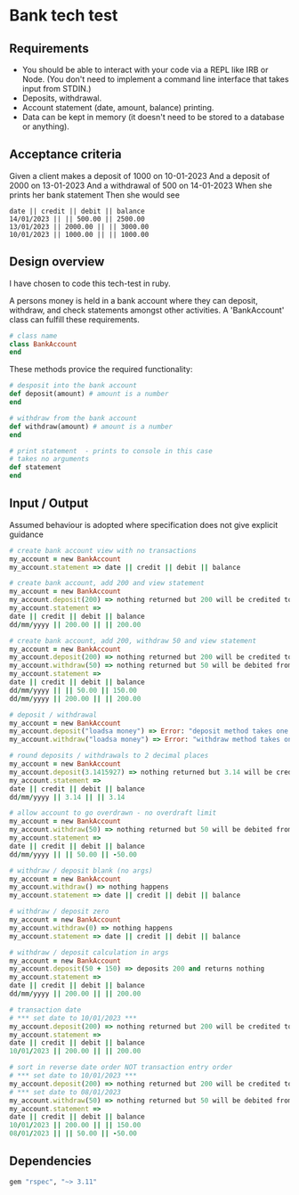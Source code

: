 # Bank tech test

## Requirements

* You should be able to interact with your code via a REPL like IRB or Node. (You don't need to implement a command line interface that takes input from STDIN.)
* Deposits, withdrawal.
* Account statement (date, amount, balance) printing.
* Data can be kept in memory (it doesn't need to be stored to a database or anything).

## Acceptance criteria

Given a client makes a deposit of 1000 on 10-01-2023
And a deposit of 2000 on 13-01-2023
And a withdrawal of 500 on 14-01-2023
When she prints her bank statement
Then she would see

``` 
date || credit || debit || balance
14/01/2023 || || 500.00 || 2500.00
13/01/2023 || 2000.00 || || 3000.00
10/01/2023 || 1000.00 || || 1000.00
```

## Design overview

I have chosen to code this tech-test in ruby.

A persons money is held in a bank account where they can deposit, withdraw, and check statements amongst other activities.
A 'BankAccount' class can fulfill these requirements.

```ruby
# class name
class BankAccount
end
```

These methods provice the required functionality:

```ruby
# desposit into the bank account
def deposit(amount) # amount is a number
end

# withdraw from the bank account
def withdraw(amount) # amount is a number
end

# print statement  - prints to console in this case
# takes no arguments
def statement
end
```

## Input / Output 

Assumed behaviour is adopted where specification does not give explicit guidance

```ruby
# create bank account view with no transactions
my_account = new BankAccount
my_account.statement => date || credit || debit || balance

# create bank account, add 200 and view statement
my_account = new BankAccount
my_account.deposit(200) => nothing returned but 200 will be credited to account
my_account.statement =>
date || credit || debit || balance
dd/mm/yyyy || 200.00 || || 200.00

# create bank account, add 200, withdraw 50 and view statement
my_account = new BankAccount
my_account.deposit(200) => nothing returned but 200 will be credited to account
my_account.withdraw(50) => nothing returned but 50 will be debited from account
my_account.statement =>
date || credit || debit || balance
dd/mm/yyyy || || 50.00 || 150.00
dd/mm/yyyy || 200.00 || || 200.00

# deposit / withdrawal
my_account = new BankAccount
my_account.deposit("loadsa money") => Error: "deposit method takes one number as an argument"
my_account.withdraw("loadsa money") => Error: "withdraw method takes one number as an argument"

# round deposits / withdrawals to 2 decimal places
my_account = new BankAccount
my_account.deposit(3.1415927) => nothing returned but 3.14 will be credited to account
my_account.statement =>
date || credit || debit || balance
dd/mm/yyyy || 3.14 || || 3.14

# allow account to go overdrawn - no overdraft limit
my_account = new BankAccount
my_account.withdraw(50) => nothing returned but 50 will be debited from account
my_account.statement =>
date || credit || debit || balance
dd/mm/yyyy || || 50.00 || -50.00

# withdraw / deposit blank (no args)
my_account = new BankAccount
my_account.withdraw() => nothing happens
my_account.statement => date || credit || debit || balance

# withdraw / deposit zero
my_account = new BankAccount
my_account.withdraw(0) => nothing happens
my_account.statement => date || credit || debit || balance

# withdraw / deposit calculation in args
my_account = new BankAccount
my_account.deposit(50 + 150) => deposits 200 and returns nothing
my_account.statement =>
date || credit || debit || balance
dd/mm/yyyy || 200.00 || || 200.00

# transaction date
# *** set date to 10/01/2023 ***
my_account.deposit(200) => nothing returned but 200 will be credited to account
my_account.statement =>
date || credit || debit || balance
10/01/2023 || 200.00 || || 200.00

# sort in reverse date order NOT transaction entry order
# *** set date to 10/01/2023 ***
my_account.deposit(200) => nothing returned but 200 will be credited to account
# *** set date to 08/01/2023
my_account.withdraw(50) => nothing returned but 50 will be debited from account
my_account.statement =>
date || credit || debit || balance
10/01/2023 || 200.00 || || 150.00
08/01/2023 || || 50.00 || -50.00
```

## Dependencies

```ruby
gem "rspec", "~> 3.11"
```